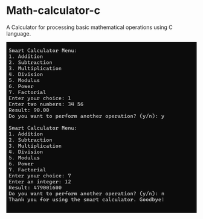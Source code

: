# Math-calculator-c


 A Calculator for processing basic mathematical operations using C language.

![AltText](output.png)
